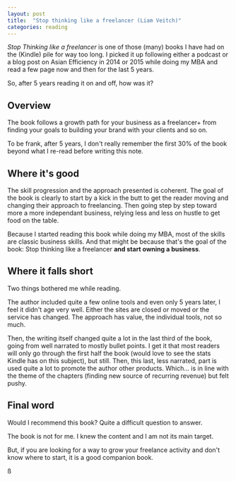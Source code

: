 ```yaml
---
layout: post
title:  "Stop thinking like a freelancer (Liam Veitch)"
categories: reading
---
```


*Stop Thinking like a freelancer* is one of those (many) books I have had on the (Kindle) pile for way too long. I picked it up following either a podcast or a blog post on Asian Efficiency in 2014 or 2015 while doing my MBA and read a few page now and then for the last 5 years.

So, after 5 years reading it on and off, how was it?

## Overview

The book follows a growth path for your business as a freelancer+ from finding your goals to building your brand with your clients and so on.

To be frank, after 5 years, I don't really remember the first 30% of the book beyond what I re-read before writing this note.

## Where it's good

The skill progression and the approach presented is coherent. The goal of the book is clearly to start by a kick in the butt to get the reader moving and changing their approach to freelancing. Then going step by step toward more a more independant business, relying less and less on hustle to get food on the table.

Because I started reading this book while doing my MBA, most of the skills are classic business skills. And that might be because that's the goal of the book: Stop thinking like a freelancer **and start owning a business**.

## Where it falls short

Two things bothered me while reading.

The author included quite a few online tools and even only 5 years later, I feel it didn't age very well. Either the sites are closed or moved or the service has changed. The approach has value, the individual tools, not so much.

Then, the writing itself changed quite a lot in the last third of the book, going from well narrated to mostly bullet points. I get it that most readers will only go through the first half the book (would love to see the stats Kindle has on this subject), but still. Then, this last, less narrated, part is used quite a lot to promote the author other products. Which... is in line with the theme of the chapters (finding new source of recurring revenue) but felt pushy.

## Final word

Would I recommend this book? Quite a difficult question to answer. 

The book is not for me. I knew the content and I am not its main target.

But, if you are looking for a way to grow your freelance activity and don't know where to start, it is a good companion book.

ß
